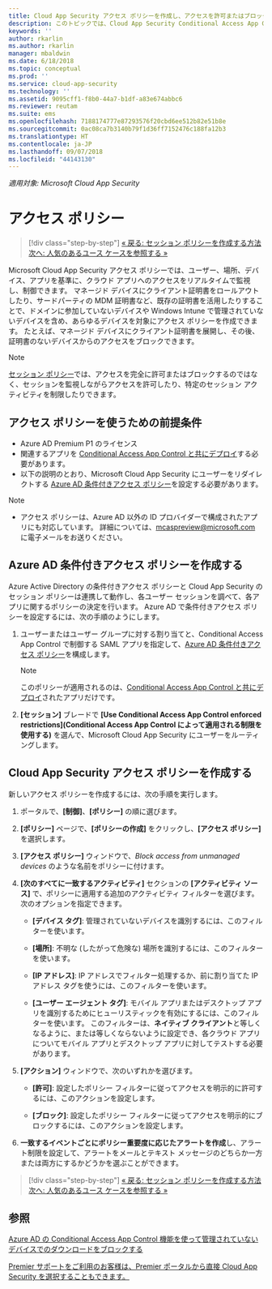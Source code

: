 ```yaml
---
title: Cloud App Security アクセス ポリシーを作成し、アクセスを許可またはブロックする | Microsoft Docs
description: このトピックでは、Cloud App Security Conditional Access App Control アクセス ポリシーを設定し、リバース プロキシ機能を使用して Azure AD 経由で接続されているアプリへのアクセスを許可またはブロックする手順について説明します。
keywords: ''
author: rkarlin
ms.author: rkarlin
manager: mbaldwin
ms.date: 6/18/2018
ms.topic: conceptual
ms.prod: ''
ms.service: cloud-app-security
ms.technology: ''
ms.assetid: 9095cff1-f8b0-44a7-b1df-a83e674abbc6
ms.reviewer: reutam
ms.suite: ems
ms.openlocfilehash: 7188174777e87293576f20cbd6ee512b82e51b8e
ms.sourcegitcommit: 0ac08ca7b3140b79f1d36ff7152476c188fa12b3
ms.translationtype: HT
ms.contentlocale: ja-JP
ms.lasthandoff: 09/07/2018
ms.locfileid: "44143130"
---
```

*適用対象: Microsoft Cloud App Security*

# <a name="access-policies"></a>アクセス ポリシー 



>[!div class="step-by-step"]
[« 戻る: セッション ポリシーを作成する方法](session-policy-aad.md)<br>
[次へ: 人気のあるユース ケースを参照する »](use-case-proxy-block-session-aad.md)


Microsoft Cloud App Security アクセス ポリシーでは、ユーザー、場所、デバイス、アプリを基準に、クラウド アプリへのアクセスをリアルタイムで監視し、制御できます。 マネージド デバイスにクライアント証明書をロールアウトしたり、サードパーティの MDM 証明書など、既存の証明書を活用したりすることで、ドメインに参加していないデバイスや Windows Intune で管理されていないデバイスを含め、あらゆるデバイスを対象にアクセス ポリシーを作成できます。 たとえば、マネージド デバイスにクライアント証明書を展開し、その後、証明書のないデバイスからのアクセスをブロックできます。 

> [!NOTE]
> [セッション ポリシー](session-policy-aad.md)では、アクセスを完全に許可またはブロックするのではなく、セッションを監視しながらアクセスを許可したり、特定のセッション アクティビティを制限したりできます。 

## <a name="prerequisites-to-using-access-policies"></a>アクセス ポリシーを使うための前提条件

- Azure AD Premium P1 のライセンス
- 関連するアプリを [Conditional Access App Control と共にデプロイ](proxy-deployment-aad.md)する必要があります。
- 以下の説明のとおり、Microsoft Cloud App Security にユーザーをリダイレクトする [Azure AD 条件付きアクセス ポリシー](https://docs.microsoft.com/azure/active-directory/active-directory-conditional-access-azure-portal)を設定する必要があります。

> [!NOTE]
> - アクセス ポリシーは、Azure AD 以外の ID プロバイダーで構成されたアプリにも対応しています。 詳細については、mcaspreview@microsoft.com に電子メールをお送りください。

## <a name="create-an-azure-ad-conditional-access-policy"></a>Azure AD 条件付きアクセス ポリシーを作成する

Azure Active Directory の条件付きアクセス ポリシーと Cloud App Security のセッション ポリシーは連携して動作し、各ユーザー セッションを調べて、各アプリに関するポリシーの決定を行います。 Azure AD で条件付きアクセス ポリシーを設定するには、次の手順のようにします。

1. ユーザーまたはユーザー グループに対する割り当てと、Conditional Access App Control で制御する SAML アプリを指定して、[Azure AD 条件付きアクセス ポリシー](https://docs.microsoft.com/azure/active-directory/active-directory-conditional-access-azure-portal)を構成します。 

   > [!NOTE]
   > このポリシーが適用されるのは、[Conditional Access App Control と共にデプロイ](proxy-deployment-aad.md)されたアプリだけです。

2. **[セッション]** ブレードで **[Use Conditional Access App Control enforced restrictions]\(Conditional Access App Control によって適用される制限を使用する\)** を選んで、Microsoft Cloud App Security にユーザーをルーティングします。
 
## <a name="create-a-cloud-app-security-access-policy"></a>Cloud App Security アクセス ポリシーを作成する 

新しいアクセス ポリシーを作成するには、次の手順を実行します。

1. ポータルで、**[制御]**、**[ポリシー]** の順に選びます。
2. **[ポリシー]** ページで、**[ポリシーの作成]** をクリックし、**[アクセス ポリシー]** を選択します。  

3. **[アクセス ポリシー]** ウィンドウで、*Block access from unmanaged devices* のような名前をポリシーに付けます。

4. **[次のすべてに一致するアクティビティ]** セクションの **[アクティビティ ソース]** で、ポリシーに適用する追加のアクティビティ フィルターを選びます。 次のオプションを指定できます。 
     
   - **[デバイス タグ]**: 管理されていないデバイスを識別するには、このフィルターを使います。

   - **[場所]**: 不明な (したがって危険な) 場所を識別するには、このフィルターを使います。 

   - **[IP アドレス]**: IP アドレスでフィルター処理するか、前に割り当てた IP アドレス タグを使うには、このフィルターを使います。 

   - **[ユーザー エージェント タグ]**: モバイル アプリまたはデスクトップ アプリを識別するためにヒューリスティックを有効にするには、このフィルターを使います。 このフィルターは、**ネイティブ クライアント**と等しくなるように、または等しくならないように設定でき、各クラウド アプリについてモバイル アプリとデスクトップ アプリに対してテストする必要があります。
  
5. **[アクション]** ウィンドウで、次のいずれかを選びます。 

    - **[許可]**: 設定したポリシー フィルターに従ってアクセスを明示的に許可するには、このアクションを設定します。

    - **[ブロック]**: 設定したポリシー フィルターに従ってアクセスを明示的にブロックするには、このアクションを設定します。 

6. **一致するイベントごとにポリシー重要度に応じたアラートを作成**し、アラート制限を設定して、アラートをメールとテキスト メッセージのどちらか一方または両方にするかどうかを選ぶことができます。



>[!div class="step-by-step"]
[« 戻る: セッション ポリシーを作成する方法](session-policy-aad.md)<br>
[次へ: 人気のあるユース ケースを参照する »](use-case-proxy-block-session-aad.md)

 
## <a name="see-also"></a>参照  
[Azure AD の Conditional Access App Control 機能を使って管理されていないデバイスでのダウンロードをブロックする](use-case-proxy-block-session-aad.md)   

[Premier サポートをご利用のお客様は、Premier ポータルから直接 Cloud App Security を選択することもできます。](https://premier.microsoft.com/)  
  
  